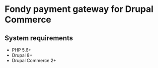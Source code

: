 # Fondy payment gateway for Drupal Commerce

## System requirements

* PHP 5.6+
* Drupal 8+
* Drupal Commerce 2+
